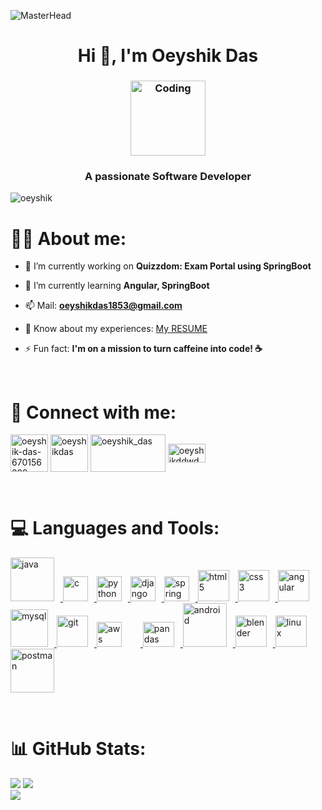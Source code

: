 ![MasterHead](https://drive.google.com/uc?id=1qz-xUqnic0LMCI9bNygdvzMw-Pa7_9Ix)
<h1 align="center">Hi 👋, I'm Oeyshik Das</h1>
<h3 align="center"> <img alt="Coding" width="120" src="https://drive.google.com/uc?id=1aN2nx1hg0NpS8ydB8skpXuoEssffPOdQ" style="margin-left: 0px;"></h3>
<!---1xLZvqI68fnLsgM9bskUOgLjQcYKnucU-><!--1n0AHS7_T37Jl1SxnNk2k1zjWnL8FHDJO-->
<h3 align="center">A passionate Software Developer</h3>
<p align="left"> <img src="https://komarev.com/ghpvc/?username=oeyshik&label=Profile%20views&color=0e75b6&style=flat" alt="oeyshik" /> </p>

<h1 align="left">👨‍🎓 About me:</h1>

- 🔭 I’m currently working on **Quizzdom: Exam Portal using SpringBoot**

- 🌱 I’m currently learning **Angular, SpringBoot**

- 📫 Mail: **oeyshikdas1853@gmail.com**

- 📄 Know about my experiences: [My RESUME](https://drive.google.com/drive/folders/1Nw8F31vGrVDnhJXYH_W_GvK75A8jie28?usp=sharing)

- ⚡ Fun fact: **I'm on a mission to turn caffeine into code! ☕**

<br/><h1 align="left">🤝 Connect with me:</h1>
<p align="left">
<a href="https://linkedin.com/in/oeyshik-das-670156229" target="blank"> <img align="center" src="https://drive.google.com/uc?id=1TlbLUPaB3h1SFkArfu-4f3fSmkC9Uk-C" alt="oeyshik-das-670156229"  height="60" width="60" ></a>
<a href="https://instagram.com/oeyshikdas" target="blank"><img align="center" src="https://drive.google.com/uc?id=1cUiFKqBdLqSJtHnDNFWEITsdCtepUedd" alt="oeyshikdas" height="60" width="60"></a>
<a href="https://www.leetcode.com/oeyshik_das" target="blank"><img align="center" src="https://drive.google.com/uc?id=1wr_cVc-0akT5sHOwep4hCaI9Y3dO19KZ" alt="oeyshik_das" height="60" width="120"></a>
<a href="https://auth.geeksforgeeks.org/user/oeyshikddwd2" target="blank"><img align="center" src="https://drive.google.com/uc?id=1ZKUT2VpMgnAV-jWO6ialwJsvUN86bwYE" alt="oeyshikddwd2" height="30" width="60"></a>
</p><br/>


<h1 align="left">💻 Languages and Tools:</h1>
<p align="left">
<a href="https://www.java.com" target="_blank" rel="noreferrer"> <img src="https://drive.google.com/uc?id=16rm3kjFUTesvKAKzZjfs8I-5xegGyML3" alt="java" width="70" height="70" style="margin-right: 10px;"> </a>
<a href="https://www.cprogramming.com/" target="_blank" rel="noreferrer"> <img src="https://drive.google.com/uc?id=1mrvAcv8Ih-qre9SoEvF_mfJNvQwdO71P" alt="c" width="40" height="40" style="margin-right: 10px;"> </a>
<a href="https://www.python.org" target="_blank" rel="noreferrer"> <img src="https://drive.google.com/uc?id=1zRHAho9mfviTkcMZCPPDbI2RInrU8lC_" alt="python" width="40" height="40" style="margin-right: 10px;"> </a>
<a href="https://www.djangoproject.com/" target="_blank" rel="noreferrer"> <img src="https://drive.google.com/uc?id=1VjVeBwXXevbgUfFJuMWNO4Ctgs7FUsC7" alt="django" width="40" height="40" style="margin-right: 10px;"> </a>
<a href="https://spring.io/" target="_blank" rel="noreferrer"> <img src="https://drive.google.com/uc?id=1Gp0mNOFQ8KUobw4xRNS0It5Eln6FevlJ" alt="spring" width="40" height="40" style="margin-right: 10px;"> </a>
<a href="https://www.w3.org/html/" target="_blank" rel="noreferrer"> <img src="https://drive.google.com/uc?id=1LOspQ2yRVdKBMODKt9VqQ554H_eRwkSp" alt="html5" width="50" height="50" style="margin-right: 10px;"> </a>
<a href="https://www.w3schools.com/css/" target="_blank" rel="noreferrer"> <img src="https://drive.google.com/uc?id=1qkiCWHbdfO8A4fxFUPUysDI1x0YYHxoj" alt="css3" width="50" height="50" style="margin-right: 10px;"> </a>
<a href="https://angular.io" target="_blank" rel="noreferrer"> <img src="https://drive.google.com/uc?id=1XgRfnL-dTBX-UdIKmhTCrGGyV8yQeQjo" alt="angular" width="50" height="50" style="margin-right: 10px;"> </a>
<a href="https://www.mysql.com/" target="_blank" rel="noreferrer"> <img src="https://drive.google.com/uc?id=1xo8up9XiY0SNqNPeZlKm7HgOzMR-Sq1f" alt="mysql" width="60" height="60" style="margin-right: 10px;"> </a>
<a href="https://git-scm.com/" target="_blank" rel="noreferrer"> <img src="https://drive.google.com/uc?id=1sWhZP9NusCJaBfSSvdsCcjUBINmxKFq1" alt="git" width="50" height="50" style="margin-right: 10px;"> </a>
<a href="https://aws.amazon.com" target="_blank" rel="noreferrer"> <img src="https://drive.google.com/uc?id=17yOzr9DDcG8K_QupEtejJYTEqo0abkpU" alt="aws" width="40" height="40" style="margin-right: 30px;"> </a>
<a href="https://pandas.pydata.org/" target="_blank" rel="noreferrer"> <img src="https://drive.google.com/uc?id=1MTvRMkOV4kxERM7-G-WtBepCl6ai7XWh" alt="pandas" width="50" height="40" style="margin-right: 10px;"> </a>
<a href="https://developer.android.com" target="_blank" rel="noreferrer"> <img src="https://drive.google.com/uc?id=1gUQ7QfCIWhkBUrRpxI8VYBN4i6ugML4Y" alt="android" width="70" height="70" style="margin-right: 10px;"> </a>
<a href="https://www.blender.org/" target="_blank" rel="noreferrer"> <img src="https://drive.google.com/uc?id=1_g9zdMb7yHbEn15RdQwe-cb7edwha2mx" alt="blender" width="50" height="50" style="margin-right: 10px;"> </a>
<a href="https://www.linux.org/" target="_blank" rel="noreferrer"> <img src="https://drive.google.com/uc?id=1uGUMRz7mrRmEkI6uYSTeCtFOmmikbxxe" alt="linux" width="50" height="50" style="margin-right: 10px;"> </a>
<a href="https://postman.com" target="_blank" rel="noreferrer"> <img src="https://drive.google.com/uc?id=1jn841UMmfPZmwX9jvYtyiVA6sJ6oyxpm" alt="postman" width="70" height="70" style="margin-right: 10px;"> </a>

<br/><h1 align="left">📊 GitHub Stats:</h1>

<picture>
  <source
    srcset="https://github-readme-stats.vercel.app/api?username=oeyshik&show_icons=true&rank_icon=github&locale=en&theme=merko"
    media="(prefers-color-scheme: dark)"
  />
  <source
    srcset="https://github-readme-stats.vercel.app/api?username=oeyshik&show_icons=true&rank_icon=github&locale=en&theme=transparent"
    media="(prefers-color-scheme: light), (prefers-color-scheme: no-preference)"
  />
  <img src="https://github-readme-stats.vercel.app/api?username=anuraghazra&show_icons=true" />
</picture>

<picture>
  <source
    srcset="https://github-readme-streak-stats.herokuapp.com/?user=oeyshik&theme=merko"
    media="(prefers-color-scheme: dark)"
  />
  <source
    srcset="https://github-readme-streak-stats.herokuapp.com/?user=oeyshik&theme=transparent"
    media="(prefers-color-scheme: light), (prefers-color-scheme: no-preference)"
  />
  <img src="https://github-readme-stats.vercel.app/api?username=anuraghazra&show_icons=true" />
</picture><br/>

<picture>
  <source
    srcset="https://github-readme-stats.vercel.app/api/top-langs?username=oeyshik&show_icons=true&locale=en&layout=compact&theme=merko"
    media="(prefers-color-scheme: dark)"
  />
  <source
    srcset="https://github-readme-stats.vercel.app/api/top-langs?username=oeyshik&show_icons=true&locale=en&layout=compact&theme=transparent"
    media="(prefers-color-scheme: light), (prefers-color-scheme: no-preference)"
  />
  <img src="https://github-readme-stats.vercel.app/api?username=anuraghazra&show_icons=true" />
</picture>

